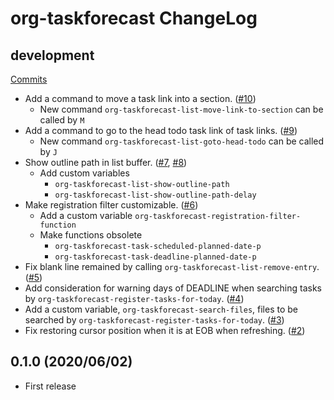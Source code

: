 # org-taskforecast ChangeLog

## development

[Commits](https://github.com/HKey/org-taskforecast/compare/0.1.0...master)

- Add a command to move a task link into a section. ([#10](https://github.com/HKey/org-taskforecast/pull/10))
  - New command `org-taskforecast-list-move-link-to-section` can be called by `M`
- Add a command to go to the head todo task link of task links. ([#9](https://github.com/HKey/org-taskforecast/pull/9))
  - New command `org-taskforecast-list-goto-head-todo` can be called by `J`
- Show outline path in list buffer. ([#7](https://github.com/HKey/org-taskforecast/pull/7), [#8](https://github.com/HKey/org-taskforecast/pull/8))
  - Add custom variables
    - `org-taskforecast-list-show-outline-path`
    - `org-taskforecast-list-show-outline-path-delay`
- Make registration filter customizable. ([#6](https://github.com/HKey/org-taskforecast/pull/6))
  - Add a custom variable `org-taskforecast-registration-filter-function`
  - Make functions obsolete
    - `org-taskforecast-task-scheduled-planned-date-p`
    - `org-taskforecast-task-deadline-planned-date-p`
- Fix blank line remained by calling `org-taskforecast-list-remove-entry`. ([#5](https://github.com/HKey/org-taskforecast/pull/5))
- Add consideration for warning days of DEADLINE when searching tasks by `org-taskforecast-register-tasks-for-today`. ([#4](https://github.com/HKey/org-taskforecast/pull/4))
- Add a custom variable, `org-taskforecast-search-files`, files to be searched by `org-taskforecast-register-tasks-for-today`. ([#3](https://github.com/HKey/org-taskforecast/pull/3))
- Fix restoring cursor position when it is at EOB when refreshing. ([#2](https://github.com/HKey/org-taskforecast/pull/2))

## 0.1.0 (2020/06/02)

- First release
